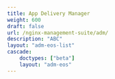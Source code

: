 ```yaml
---
title: App Delivery Manager
weight: 600
draft: false
url: /nginx-management-suite/adm/
description: "ABC"
layout: "adm-eos-list"
cascade:
    doctypes: ["beta"]
    layout: "adm-eos"
---
```

  